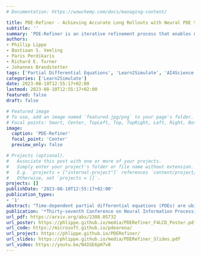 ```yaml
---
# Documentation: https://wowchemy.com/docs/managing-content/

title: PDE-Refiner - Achieving Accurate Long Rollouts with Neural PDE Solvers
subtitle: ''
summary: 'PDE-Refiner is an iterative refinement process that enables neural operator training for accurate and stable predictions over long time horizons. Published at NeurIPS 2023 (Spotlight).'
authors:
- Phillip Lippe
- Bastiaan S. Veeling
- Paris Perdikaris
- Richard E. Turner
- Johannes Brandstetter
tags: ['Partial Differential Equations', 'Learn2Simulate', 'AI4Science', 'Neural Surrogates', 'Neural Operators', 'Microsoft', 'Deep Learning']
categories: ['Learn2Simulate']
date: 2023-08-10T12:55:17+02:00
lastmod: 2023-08-10T12:55:17+02:00
featured: false
draft: false

# Featured image
# To use, add an image named `featured.jpg/png` to your page's folder.
# Focal points: Smart, Center, TopLeft, Top, TopRight, Left, Right, BottomLeft, Bottom, BottomRight.
image:
  caption: 'PDE-Refiner'
  focal_point: 'Center'
  preview_only: false

# Projects (optional).
#   Associate this post with one or more of your projects.
#   Simply enter your project's folder or file name without extension.
#   E.g. `projects = ["internal-project"]` references `content/project/deep-learning/index.md`.
#   Otherwise, set `projects = []`.
projects: []
publishDate: '2023-08-10T12:55:17+02:00'
publication_types:
- '1'
abstract: "Time-dependent partial differential equations (PDEs) are ubiquitous in science and engineering. Recently, mostly due to the high computational cost of traditional solution techniques, deep neural network based surrogates have gained increased interest. The practical utility of such neural PDE solvers relies on their ability to provide accurate, stable predictions over long time horizons, which is a notoriously hard problem. In this work, we present a large-scale analysis of common temporal rollout strategies, identifying the neglect of non-dominant spatial frequency information, often associated with high frequencies in PDE solutions, as the primary pitfall limiting stable, accurate rollout performance. Based on these insights, we draw inspiration from recent advances in diffusion models to introduce PDE-Refiner; a novel model class that enables more accurate modeling of all frequency components via a multi-step refinement process. We validate PDE-Refiner on challenging benchmarks of complex fluid dynamics, demonstrating stable and accurate rollouts that consistently outperform state-of-the-art models, including neural, numerical, and hybrid neural-numerical architectures. Finally, PDE-Refiner's connection to diffusion models enables an accurate and efficient assessment of the model's predictive uncertainty, allowing us to estimate when the surrogate becomes inaccurate."
publication: '*Thirty-seventh Conference on Neural Information Processing Systems (NeurIPS), 2023* (**Spotlight**)'
url_pdf: https://arxiv.org/abs/2308.05732
url_poster: https://phlippe.github.io/media/PDERefiner_F4LCD_Poster.pdf
url_code: https://microsoft.github.io/pdearena/
url_project: https://phlippe.github.io/PDERefiner/
url_slides: https://phlippe.github.io/media/PDERefiner_Slides.pdf
url_video: https://youtu.be/N4IGE6pH7v8
---
```

